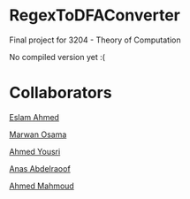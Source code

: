 # RegexToDFAConverter

Final project for 3204 - Theory of Computation

No compiled version yet :(

# Collaborators

[Eslam Ahmed](https://github.com/illusorist)

[Marwan Osama](https://github.com/maro7420)

[Ahmed Yousri](https://github.com/v0id666)

[Anas Abdelraoof](https://github.com/AnasAbdelraouf128)

[Ahmed Mahmoud](https://github.com/AhmedMahmoud195)
